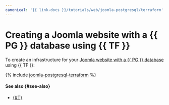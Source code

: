 ```yaml
---
canonical: '{{ link-docs }}/tutorials/web/joomla-postgresql/terraform'
---
```


# Creating a Joomla website with a {{ PG }} database using {{ TF }}

To create an infrastructure for your [Joomla website with a {{ PG }} database](index.md) using {{ TF }}:

{% include [joomla-postgresql-terraform](../../../_tutorials/applied/joomla-postgresql-terraform.md) %}

#### See also {#see-also}

* [{#T}](console.md)
